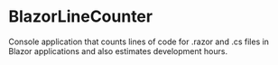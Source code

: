 # BlazorLineCounter
Console application that counts lines of code for .razor and .cs files in Blazor applications and also estimates development hours.
